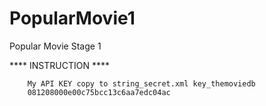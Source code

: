 # PopularMovie1
Popular Movie Stage 1 

 **** INSTRUCTION ****

        My API KEY copy to string_secret.xml key_themoviedb
        081208000e00c75bcc13c6aa7edc04ac
